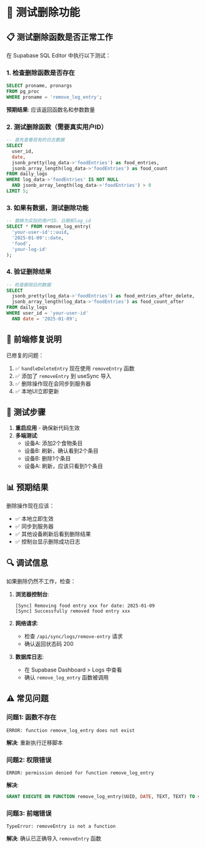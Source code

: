 # 🧪 测试删除功能

## 📋 测试删除函数是否正常工作

在 Supabase SQL Editor 中执行以下测试：

### 1. 检查删除函数是否存在
```sql
SELECT proname, pronargs 
FROM pg_proc 
WHERE proname = 'remove_log_entry';
```

**预期结果**: 应该返回函数名和参数数量

### 2. 测试删除函数（需要真实用户ID）
```sql
-- 首先查看现有的日志数据
SELECT 
  user_id,
  date,
  jsonb_pretty(log_data->'foodEntries') as food_entries,
  jsonb_array_length(log_data->'foodEntries') as food_count
FROM daily_logs 
WHERE log_data->'foodEntries' IS NOT NULL 
  AND jsonb_array_length(log_data->'foodEntries') > 0
LIMIT 5;
```

### 3. 如果有数据，测试删除功能
```sql
-- 替换为实际的用户ID、日期和log_id
SELECT * FROM remove_log_entry(
  'your-user-id'::uuid,
  '2025-01-09'::date,
  'food',
  'your-log-id'
);
```

### 4. 验证删除结果
```sql
-- 检查删除后的数据
SELECT 
  jsonb_pretty(log_data->'foodEntries') as food_entries_after_delete,
  jsonb_array_length(log_data->'foodEntries') as food_count_after
FROM daily_logs 
WHERE user_id = 'your-user-id' 
  AND date = '2025-01-09';
```

## 🔧 前端修复说明

已修复的问题：
1. ✅ `handleDeleteEntry` 现在使用 `removeEntry` 函数
2. ✅ 添加了 `removeEntry` 到 useSync 导入
3. ✅ 删除操作现在会同步到服务器
4. ✅ 本地UI立即更新

## 🚀 测试步骤

1. **重启应用** - 确保新代码生效
2. **多端测试**:
   - 设备A: 添加2个食物条目
   - 设备B: 刷新，确认看到2个条目
   - 设备B: 删除1个条目
   - 设备A: 刷新，应该只看到1个条目

## 📊 预期结果

删除操作现在应该：
- ✅ 本地立即生效
- ✅ 同步到服务器
- ✅ 其他设备刷新后看到删除结果
- ✅ 控制台显示删除成功日志

## 🔍 调试信息

如果删除仍然不工作，检查：

1. **浏览器控制台**:
   ```
   [Sync] Removing food entry xxx for date: 2025-01-09
   [Sync] Successfully removed food entry xxx
   ```

2. **网络请求**:
   - 检查 `/api/sync/logs/remove-entry` 请求
   - 确认返回状态码 200

3. **数据库日志**:
   - 在 Supabase Dashboard > Logs 中查看
   - 确认 `remove_log_entry` 函数被调用

## ⚠️ 常见问题

### 问题1: 函数不存在
```
ERROR: function remove_log_entry does not exist
```
**解决**: 重新执行迁移脚本

### 问题2: 权限错误
```
ERROR: permission denied for function remove_log_entry
```
**解决**: 
```sql
GRANT EXECUTE ON FUNCTION remove_log_entry(UUID, DATE, TEXT, TEXT) TO service_role;
```

### 问题3: 前端错误
```
TypeError: removeEntry is not a function
```
**解决**: 确认已正确导入 `removeEntry` 函数
